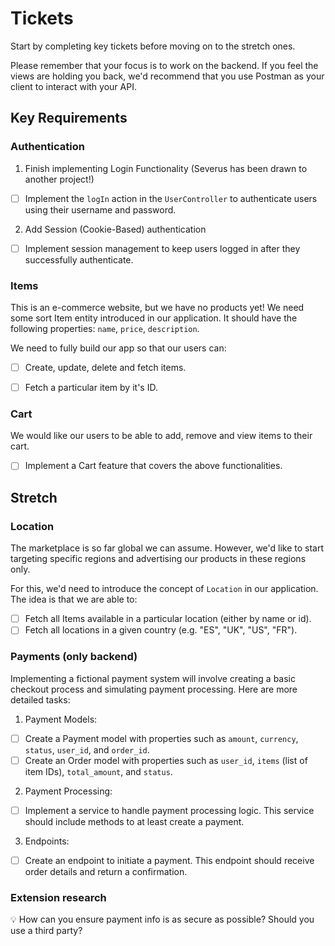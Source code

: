 # Tickets

Start by completing key tickets before moving on to the stretch ones.

Please remember that your focus is to work on the backend. If you feel the views
are holding you back, we'd recommend that you use Postman as your client to
interact with your API.

## Key Requirements

### Authentication

1. Finish implementing Login Functionality (Severus has been drawn to another project!)
- [ ] Implement the `logIn` action in the `UserController` to authenticate users
  using their username and password.

2. Add Session (Cookie-Based) authentication
- [ ] Implement session management to keep users logged in after they
  successfully authenticate.

<!-- OMITTED -->

### Items

This is an e-commerce website, but we have no products yet! We need some sort
Item entity introduced in our application. It should have the following
properties: `name`, `price`, `description`.

We need to fully build our app so that our users can:
- [ ] Create, update, delete and fetch items.
- [ ] Fetch a particular item by it's ID.


### Cart

We would like our users to be able to add, remove and view items to their cart. 

- [ ] Implement a Cart feature that covers the above functionalities.


## Stretch

### Location

The marketplace is so far global we can assume. However, we'd like to start
targeting specific regions and advertising our products in these regions only.

For this, we'd need to introduce the concept of `Location` in our application.
The idea is that we are able to:

- [ ] Fetch all Items available in a particular location (either by name or id).
- [ ] Fetch all locations in a given country (e.g. "ES", "UK", "US", "FR").

### Payments (only backend)

Implementing a fictional payment system will involve creating a basic checkout
process and simulating payment processing. Here are more detailed tasks:

1. Payment Models:

- [ ] Create a Payment model with properties such as `amount`, `currency`, `status`,
  `user_id`, and `order_id`.
- [ ] Create an Order model with properties such as `user_id`, `items` (list of item
  IDs), `total_amount`, and `status`.

2. Payment Processing:

- [ ] Implement a service to handle payment processing logic. This service
  should include methods to at least create a payment.

3. Endpoints:

- [ ] Create an endpoint to initiate a payment. This endpoint should receive
  order details and return a confirmation.

### Extension research

:bulb: How can you ensure payment info is as secure as possible? Should you use
a third party?
